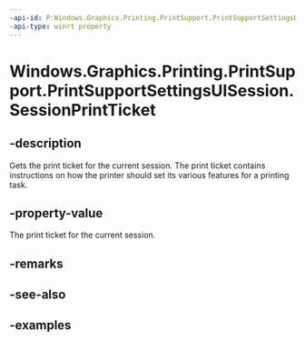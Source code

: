 ```yaml
---
-api-id: P:Windows.Graphics.Printing.PrintSupport.PrintSupportSettingsUISession.SessionPrintTicket
-api-type: winrt property
---
```


# Windows.Graphics.Printing.PrintSupport.PrintSupportSettingsUISession.SessionPrintTicket

<!--
public Windows.Graphics.Printing.PrintTicket.WorkflowPrintTicket SessionPrintTicket { get; }
-->


## -description

Gets the print ticket for the current session. The print ticket contains instructions on how the printer should set its various features for a printing task.

## -property-value

The print ticket for the current session.

## -remarks

## -see-also

## -examples


